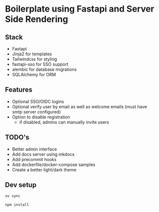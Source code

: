 # Boilerplate using Fastapi and Server Side Rendering


## Stack

- Fastapi
- Jinja2 for templates
- Tailwindcss for styling
- fastapi-sso for SSO support
- alembic for database migrations
- SQLAlchemy for ORM


## Features

- Optional SSO/OIDC logins
- Optional verify user by email as well as welcome emails (must have smtp server configured)
- Option to disable registration
    - if disabled, admins can manually invite users


## TODO's

- Better admin interface
- Add docs server using mkdocs
- Add precommit hooks
- Add dockerfile/docker-compose samples
- Create a better light/dark theme


## Dev setup

```bash
uv sync
```

```bash
npm install
```
